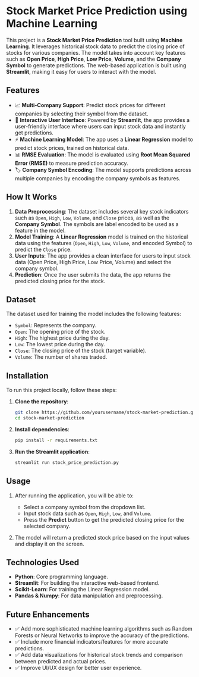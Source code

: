
# Stock Market Price Prediction using Machine Learning

This project is a **Stock Market Price Prediction** tool built using **Machine Learning**. It leverages historical stock data to predict the closing price of stocks for various companies. The model takes into account key features such as **Open Price**, **High Price**, **Low Price**, **Volume**, and the **Company Symbol** to generate predictions. The web-based application is built using **Streamlit**, making it easy for users to interact with the model.

## Features

- 📈 **Multi-Company Support**: Predict stock prices for different companies by selecting their symbol from the dataset.
- 🔧 **Interactive User Interface**: Powered by **Streamlit**, the app provides a user-friendly interface where users can input stock data and instantly get predictions.
- ⚡ **Machine Learning Model**: The app uses a **Linear Regression** model to predict stock prices, trained on historical data.
- 📊 **RMSE Evaluation**: The model is evaluated using **Root Mean Squared Error (RMSE)** to measure prediction accuracy.
- 🏷 **Company Symbol Encoding**: The model supports predictions across multiple companies by encoding the company symbols as features.

## How It Works

1. **Data Preprocessing**: The dataset includes several key stock indicators such as `Open`, `High`, `Low`, `Volume`, and `Close` prices, as well as the **Company Symbol**. The symbols are label encoded to be used as a feature in the model.
2. **Model Training**: A **Linear Regression** model is trained on the historical data using the features (`Open`, `High`, `Low`, `Volume`, and encoded Symbol) to predict the `Close` price.
3. **User Inputs**: The app provides a clean interface for users to input stock data (Open Price, High Price, Low Price, Volume) and select the company symbol.
4. **Prediction**: Once the user submits the data, the app returns the predicted closing price for the stock.

## Dataset

The dataset used for training the model includes the following features:

- `Symbol`: Represents the company.
- `Open`: The opening price of the stock.
- `High`: The highest price during the day.
- `Low`: The lowest price during the day.
- `Close`: The closing price of the stock (target variable).
- `Volume`: The number of shares traded.

## Installation

To run this project locally, follow these steps:

1. **Clone the repository**:
   ```bash
   git clone https://github.com/yourusername/stock-market-prediction.git
   cd stock-market-prediction
   ```

2. **Install dependencies**:
   ```bash
   pip install -r requirements.txt
   ```

3. **Run the Streamlit application**:
   ```bash
   streamlit run stock_price_prediction.py
   ```

## Usage

1. After running the application, you will be able to:
   - Select a company symbol from the dropdown list.
   - Input stock data such as `Open`, `High`, `Low`, and `Volume`.
   - Press the **Predict** button to get the predicted closing price for the selected company.

2. The model will return a predicted stock price based on the input values and display it on the screen.

## Technologies Used

- **Python**: Core programming language.
- **Streamlit**: For building the interactive web-based frontend.
- **Scikit-Learn**: For training the Linear Regression model.
- **Pandas & Numpy**: For data manipulation and preprocessing.

## Future Enhancements

- ✅ Add more sophisticated machine learning algorithms such as Random Forests or Neural Networks to improve the accuracy of the predictions.
- ✅ Include more financial indicators/features for more accurate predictions.
- ✅ Add data visualizations for historical stock trends and comparison between predicted and actual prices.
- ✅ Improve UI/UX design for better user experience.

